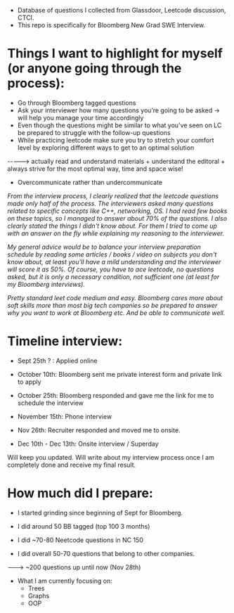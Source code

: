 * Database of questions I collected from Glassdoor, Leetcode discussion, CTCI.
* This repo is specifically for Bloomberg New Grad SWE Interview.
# Things I want to highlight for myself (or anyone going through the process):

- Go through Bloomberg tagged questions
- Ask your interviewer how many questions you’re going to be asked -> will help you manage your time accordingly
- Even though the questions might be similar to what you’ve seen on LC be prepared to struggle with the follow-up questions
- While practicing leetcode make sure you try to stretch your comfort level by exploring different ways to get to an optimal solution

-----> actually read and understand materials + understand the editoral + always strive for the most optimal way, time and space wise! 
- Overcommunicate rather than undercommunicate 


*From the interview process, I clearly realized that the leetcode questions made only half of the process. The interviewers asked many questions related to specific concepts like C++, networking, OS. I had read few books on these topics, so I managed to answer about 70% of the questions. I also clearly stated the things I didn't know about. For them I tried to come up with an answer on the fly while explaining my reasoning to the interviewer.*

*My general advice would be to balance your interview preparation schedule by reading some articles / books / video on subjects you don't know about, at least you'll have a mild understanding and the interviewer will score it as 50%. Of course, you have to ace leetcode, no questions asked, but it is only a necessary condition, not sufficient one (at least for my Bloomberg interviews).*


*Pretty standard leet code medium and easy. Bloomberg cares more about soft skills more than most big tech companies so be prepared to answer why you want to work at Bloomberg etc. And be able to communicate well.*


# Timeline interview:

  * Sept 25th ? : Applied online

  * October 10th: Bloomberg sent me private interest form and private link to apply
  
  * October 25th: Bloomberg responded and gave me the link for me to schedule the interview
  
  * November 15th: Phone interview
  
  * Nov 26th: Recruiter responded and moved me to onsite.
  
  * Dec 10th - Dec 13th: Onsite interview / Superday
  

  Will keep you updated.
  Will write about my interview process once I am completely done and receive my final result. 


# How much did I prepare:


* I started grinding since beginning of Sept for Bloomberg.

* I did around 50 BB tagged (top 100 3 months)

* I did ~70-80 Neetcode questions in NC 150 

* I did overall 50-70 questions that belong to other companies. 

---> ~200 questions up until now (Nov 28th)


* What I am currently focusing on:
  - Trees
  - Graphs
  - OOP 

